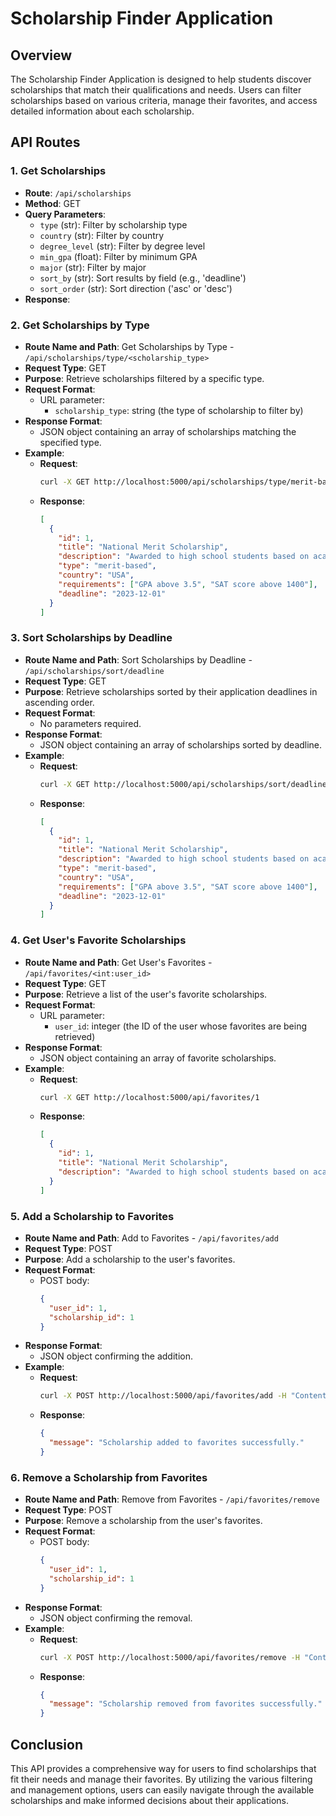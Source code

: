 # Scholarship Finder Application

## Overview

The Scholarship Finder Application is designed to help students discover scholarships that match their qualifications and needs. Users can filter scholarships based on various criteria, manage their favorites, and access detailed information about each scholarship.

## API Routes

### 1. Get Scholarships

- **Route**: `/api/scholarships`
- **Method**: GET
- **Query Parameters**:
  - `type` (str): Filter by scholarship type
  - `country` (str): Filter by country
  - `degree_level` (str): Filter by degree level
  - `min_gpa` (float): Filter by minimum GPA
  - `major` (str): Filter by major
  - `sort_by` (str): Sort results by field (e.g., 'deadline')
  - `sort_order` (str): Sort direction ('asc' or 'desc')
- **Response**:

### 2. Get Scholarships by Type

- **Route Name and Path**: Get Scholarships by Type - `/api/scholarships/type/<scholarship_type>`
- **Request Type**: GET
- **Purpose**: Retrieve scholarships filtered by a specific type.
- **Request Format**:
  - URL parameter:
    - `scholarship_type`: string (the type of scholarship to filter by)
- **Response Format**:
  - JSON object containing an array of scholarships matching the specified type.
- **Example**:
  - **Request**:
    ```bash
    curl -X GET http://localhost:5000/api/scholarships/type/merit-based
    ```
  - **Response**:
    ```json
    [
      {
        "id": 1,
        "title": "National Merit Scholarship",
        "description": "Awarded to high school students based on academic achievement.",
        "type": "merit-based",
        "country": "USA",
        "requirements": ["GPA above 3.5", "SAT score above 1400"],
        "deadline": "2023-12-01"
      }
    ]
    ```

### 3. Sort Scholarships by Deadline

- **Route Name and Path**: Sort Scholarships by Deadline - `/api/scholarships/sort/deadline`
- **Request Type**: GET
- **Purpose**: Retrieve scholarships sorted by their application deadlines in ascending order.
- **Request Format**:
  - No parameters required.
- **Response Format**:
  - JSON object containing an array of scholarships sorted by deadline.
- **Example**:
  - **Request**:
    ```bash
    curl -X GET http://localhost:5000/api/scholarships/sort/deadline
    ```
  - **Response**:
    ```json
    [
      {
        "id": 1,
        "title": "National Merit Scholarship",
        "description": "Awarded to high school students based on academic achievement.",
        "type": "merit-based",
        "country": "USA",
        "requirements": ["GPA above 3.5", "SAT score above 1400"],
        "deadline": "2023-12-01"
      }
    ]
    ```

### 4. Get User's Favorite Scholarships

- **Route Name and Path**: Get User's Favorites - `/api/favorites/<int:user_id>`
- **Request Type**: GET
- **Purpose**: Retrieve a list of the user's favorite scholarships.
- **Request Format**:
  - URL parameter:
    - `user_id`: integer (the ID of the user whose favorites are being retrieved)
- **Response Format**:
  - JSON object containing an array of favorite scholarships.
- **Example**:
  - **Request**:
    ```bash
    curl -X GET http://localhost:5000/api/favorites/1
    ```
  - **Response**:
    ```json
    [
      {
        "id": 1,
        "title": "National Merit Scholarship",
        "description": "Awarded to high school students based on academic achievement."
      }
    ]
    ```

### 5. Add a Scholarship to Favorites

- **Route Name and Path**: Add to Favorites - `/api/favorites/add`
- **Request Type**: POST
- **Purpose**: Add a scholarship to the user's favorites.
- **Request Format**:
  - POST body:
    ```json
    {
      "user_id": 1,
      "scholarship_id": 1
    }
    ```
- **Response Format**:
  - JSON object confirming the addition.
- **Example**:
  - **Request**:
    ```bash
    curl -X POST http://localhost:5000/api/favorites/add -H "Content-Type: application/json" -d '{"user_id": 1, "scholarship_id": 1}'
    ```
  - **Response**:
    ```json
    {
      "message": "Scholarship added to favorites successfully."
    }
    ```

### 6. Remove a Scholarship from Favorites

- **Route Name and Path**: Remove from Favorites - `/api/favorites/remove`
- **Request Type**: POST
- **Purpose**: Remove a scholarship from the user's favorites.
- **Request Format**:
  - POST body:
    ```json
    {
      "user_id": 1,
      "scholarship_id": 1
    }
    ```
- **Response Format**:
  - JSON object confirming the removal.
- **Example**:
  - **Request**:
    ```bash
    curl -X POST http://localhost:5000/api/favorites/remove -H "Content-Type: application/json" -d '{"user_id": 1, "scholarship_id": 1}'
    ```
  - **Response**:
    ```json
    {
      "message": "Scholarship removed from favorites successfully."
    }
    ```

## Conclusion

This API provides a comprehensive way for users to find scholarships that fit their needs and manage their favorites. By utilizing the various filtering and management options, users can easily navigate through the available scholarships and make informed decisions about their applications.
